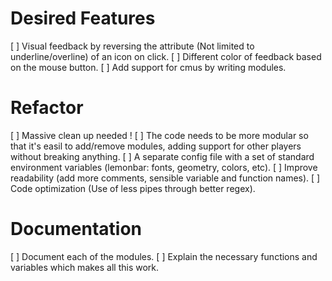 # Desired Features

[ ] Visual feedback by reversing the attribute (Not limited to underline/overline) of an icon on click.
[ ] Different color of feedback based on the mouse button.
[ ] Add support for cmus by writing modules.

# Refactor

[ ] Massive clean up needed !
[ ] The code needs to be more modular so that it's easil to add/remove modules, adding support for other players without breaking anything.
[ ] A separate config file with a set of standard environment variables (lemonbar: fonts, geometry, colors, etc).
[ ] Improve readability (add more comments, sensible variable and function names).
[ ] Code optimization (Use of less pipes through better regex).

# Documentation

[ ] Document each of the modules.
[ ] Explain the necessary functions and variables which makes all this work.

